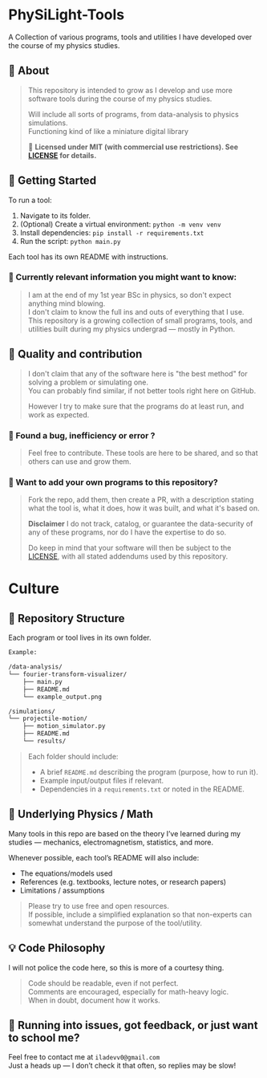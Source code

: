 # PhySiLight-Tools
A Collection of various programs, tools and utilities I have developed over the course of my physics studies.

## 🤔 About
>This repository is intended to grow as I develop and use more software tools during the course of my physics studies.
>
>Will include all sorts of programs, from data-analysis to physics simulations.\
>Functioning kind of like a miniature digital library
>
>📜 **Licensed under MIT (with commercial use restrictions). See [LICENSE](https://github.com/ieepirzy/PhySiLight-Tools/blob/24c327bf0fbcea9fcad01ccce54fcafa0ba7ec3d/LICENSE) for details.**

## 🚀 Getting Started

To run a tool:
1. Navigate to its folder.
2. (Optional) Create a virtual environment: `python -m venv venv`
3. Install dependencies: `pip install -r requirements.txt`
4. Run the script: `python main.py`

Each tool has its own README with instructions.

### 📖 Currently relevant information you might want to know:
>I am at the end of my 1st year BSc in physics, so don't expect anything mind blowing.\
>I don't claim to know the full ins and outs of everything that I use.\
>This repository is a growing collection of small programs, tools, and utilities built during my physics undergrad — mostly in Python.


## 🧪 Quality and contribution
>I don't claim that any of the software here is "the best method" for solving a problem or simulating one.\
>You can probably find similar, if not better tools right here on GitHub.
>
>However I try to make sure that the programs do at least run, and work as expected.

### 🧮 Found a bug, inefficiency or error ?
>Feel free to contribute. These tools are here to be shared, and so that others can use and grow them.

### 📐 Want to add your own programs to this repository?
>Fork the repo, add them, then create a PR, with a description stating what the tool is, what it does, how it was built, and what it's based on.
>
>**Disclaimer** I do not track, catalog, or guarantee the data-security of any of these programs, nor do I have the expertise to do so.
>
>Do keep in mind that your software will then be subject to the [LICENSE](https://github.com/ieepirzy/PhySiLight-Tools/blob/24c327bf0fbcea9fcad01ccce54fcafa0ba7ec3d/LICENSE), with all stated addendums used by this repository.

# Culture

## 📁 Repository Structure

Each program or tool lives in its own folder.
```bash
Example:

/data-analysis/
└── fourier-transform-visualizer/
    ├── main.py
    ├── README.md
    └── example_output.png

/simulations/
└── projectile-motion/
    ├── motion_simulator.py
    ├── README.md
    └── results/
```
>
> Each folder should include:
> - A brief `README.md` describing the program (purpose, how to run it).
> - Example input/output files if relevant.
> - Dependencies in a `requirements.txt` or noted in the README.

## 🧠 Underlying Physics / Math

Many tools in this repo are based on the theory I’ve learned during my studies — mechanics, electromagnetism, statistics, and more.

Whenever possible, each tool’s README will also include:
- The equations/models used
- References (e.g. textbooks, lecture notes, or research papers)
- Limitations / assumptions
>Please try to use free and open resources.\
>If possible, include a simplified explanation so that non-experts can somewhat understand the purpose of the tool/utility.

## 💡 Code Philosophy
I will not police the code here, so this is more of a courtesy thing.
> Code should be readable, even if not perfect.\
> Comments are encouraged, especially for math-heavy logic.\
> When in doubt, document how it works.

## 👀 Running into issues, got feedback, or just want to school me?
Feel free to contact me at `iladevv0@gmail.com`\
Just a heads up — I don’t check it that often, so replies may be slow!

